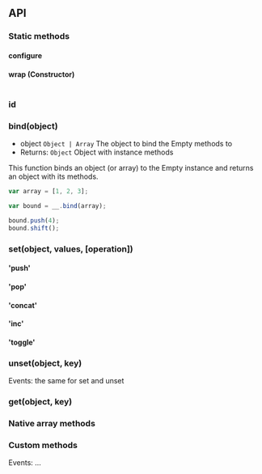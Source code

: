 ## API

### Static methods

#### configure
#### wrap (Constructor)

```js

```

### id
### bind(object)

- object `Object | Array` The object to bind the Empty methods to
- Returns: `Object` Object with instance methods

This function binds an object (or array) to the Empty instance and returns an object with its methods.

```js
var array = [1, 2, 3];

var bound = __.bind(array);

bound.push(4);
bound.shift();
```

### set(object, values, [operation])

#### 'push'
#### 'pop'
#### 'concat'
#### 'inc'
#### 'toggle'

### unset(object, key)

Events: the same for set and unset

### get(object, key)

### Native array methods

### Custom methods

Events: …